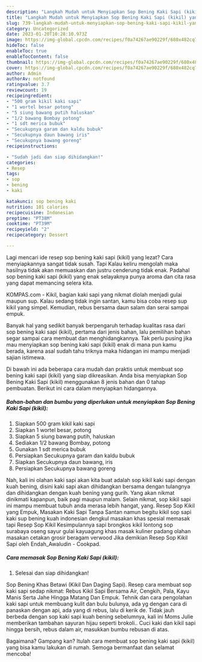 ```yaml
---
description: "Langkah Mudah untuk Menyiapkan Sop Bening Kaki Sapi (kikil) yang Bisa Manjain Lidah, Buat Buka Puasa Enak"
title: "Langkah Mudah untuk Menyiapkan Sop Bening Kaki Sapi (kikil) yang Bisa Manjain Lidah, Buat Buka Puasa Enak"
slug: 739-langkah-mudah-untuk-menyiapkan-sop-bening-kaki-sapi-kikil-yang-bisa-manjain-lidah-buat-buka-puasa-enak
category: Uncategorized
date: 2023-01-20T10:28:10.973Z
image: https://img-global.cpcdn.com/recipes/f0a74267ae90229f/680x482cq70/sop-bening-kaki-sapi-kikil-foto-resep-utama.jpg
hideToc: false
enableToc: true
enableTocContent: false
thumbnail: https://img-global.cpcdn.com/recipes/f0a74267ae90229f/680x482cq70/sop-bening-kaki-sapi-kikil-foto-resep-utama.jpg
cover: https://img-global.cpcdn.com/recipes/f0a74267ae90229f/680x482cq70/sop-bening-kaki-sapi-kikil-foto-resep-utama.jpg
author: Admin
authorAv: notfound
ratingvalue: 3.7
reviewcount: 19
recipeingredient:
- "500 gram kikil kaki sapi"
- "1 wortel besar potong"
- "5 siung bawang putih haluskan"
- "1/2 bawang Bombay potong"
- "1 sdt merica bubuk"
- "Secukupnya garam dan kaldu bubuk"
- "Secukupnya daun bawang iris"
- "Secukupnya bawang goreng"
recipeinstructions:

- "Sudah jadi dan siap dihidangkan!"
categories:
- Resep
tags:
- sop
- bening
- kaki

katakunci: sop bening kaki 
nutrition: 101 calories
recipecuisine: Indonesian
preptime: "PT38M"
cooktime: "PT39M"
recipeyield: "2"
recipecategory: Dessert

---
```



Lagi mencari ide resep sop bening kaki sapi (kikil) yang lezat? Cara menyiapkannya sangat tidak susah. Tapi Kalau keliru mengolah maka hasilnya tidak akan memuaskan dan justru cenderung tidak enak. Padahal sop bening kaki sapi (kikil) yang enak selayaknya punya aroma dan cita rasa yang dapat memancing selera kita.


KOMPAS.com - Kikil, bagian kaki sapi yang nikmat diolah menjadi gulai maupun sup. Kalau sedang tidak ingin santan, kamu bisa coba resep sup kikil yang simpel. Kemudian, rebus bersama daun salam dan serai sampai empuk.

Banyak hal yang sedikit banyak berpengaruh terhadap kualitas rasa dari sop bening kaki sapi (kikil), pertama dari jenis bahan, lalu pemilihan bahan segar sampai cara membuat dan menghidangkannya. Tak perlu pusing jika mau menyiapkan sop bening kaki sapi (kikil) enak di mana pun kamu berada, karena asal sudah tahu triknya maka hidangan ini mampu menjadi sajian istimewa.


Di bawah ini ada beberapa cara mudah dan praktis untuk membuat sop bening kaki sapi (kikil) yang siap dikreasikan. Anda bisa menyiapkan Sop Bening Kaki Sapi (kikil) menggunakan 8 jenis bahan dan 0 tahap pembuatan. Berikut ini cara dalam menyiapkan hidangannya.

<!--inarticleads1-->

##### Bahan-bahan dan bumbu yang diperlukan untuk menyiapkan Sop Bening Kaki Sapi (kikil):

1. Siapkan 500 gram kikil kaki sapi
1. Siapkan 1 wortel besar, potong
1. Siapkan 5 siung bawang putih, haluskan
1. Sediakan 1/2 bawang Bombay, potong
1. Gunakan 1 sdt merica bubuk
1. Persiapkan Secukupnya garam dan kaldu bubuk
1. Siapkan Secukupnya daun bawang, iris
1. Persiapkan Secukupnya bawang goreng


Nah, kali ini olahan kaki sapi akan kita buat adalah sop kikil kaki sapi dengan kuah bening, disini kaki sapi akan dihidangkan bersama dengan tulangnya dan dihidangkan dengan kuah bening yang gurih. Yang akan nikmat dinikmati kapanpun, baik pagi maupun malam. Selain nikmat, sop kikil sapi ini mampu membuat tubuh anda merasa lebih hangat, yang. Resep Sop Kikil yang Empuk, Masakan Kaki Sapi Tanpa Santan namun begitu kikil sop sapi kaki sup bening kuah indonesian dengkul masakan khas spesial memasak tapi Resep Sop Kikil Kesimpulannya sapi brongkos kikil lontong sop surabaya oseng sayur gulai kayuagung khas masak kuliner padang olahan masakan cetakan grosir beragam verwood Jika demikian Resep Sop Kikil Sapi oleh Endah_Awaludin - Cookpad. 

<!--inarticleads2-->

##### Cara memasak Sop Bening Kaki Sapi (kikil):


1. Selesai dan siap dihidangkan!

Sop Bening Khas Betawi (Kikil Dan Daging Sapi). Resep cara membuat sop kaki sapi sedap nikmat: Rebus Kikil Sapi Bersama Air, Cengkih, Pala, Kayu Manis Serta Jahe Hingga Matang Dan Empuk. Tehnik dan cara pengolahan kaki sapi untuk membuang kulit dan bulu bulunya, ada yg dengan cara di panaskan dengan api, ada yang di rebus, lalu di kerik de. Tidak jauh berbeda dengan sop kaki sapi kuah bening sebelumnya, kali ini Moms Julie memberikan tambahan sayuran hijau seperti brokoli.. Cuci kaki dan kikil sapi hingga bersih, rebus dalam air, masukkan bumbu rebusan di atas. 

Bagaimana? Gampang kan? Itulah cara membuat sop bening kaki sapi (kikil) yang bisa kamu lakukan di rumah. Semoga bermanfaat dan selamat mencoba!

